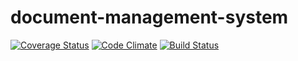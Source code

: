 # document-management-system
[![Coverage Status](https://coveralls.io/repos/github/cyrielo/document-manager/badge.svg?branch=set-up-CI-test-coverage)](https://coveralls.io/github/cyrielo/document-manager?branch=set-up-CI-test-coverage) [![Code Climate](https://codeclimate.com/github/cyrielo/document-manager/badges/gpa.svg)](https://codeclimate.com/github/cyrielo/document-manager) [![Build Status](https://travis-ci.org/cyrielo/document-manager.svg?branch=set-up-CI-test-coverage)](https://travis-ci.org/cyrielo/document-manager)